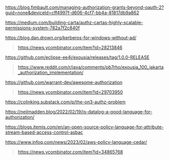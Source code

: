 https://blog.fimbault.com/managing-authorization-grants-beyond-oauth-2?guid=none&deviceId=cff4997f-d606-4cf7-bb4a-81817db9a862

https://medium.com/building-carta/authz-cartas-highly-scalable-permissions-system-782a7f2c840f

https://blog.dan.drown.org/kerberos-for-windows-without-ad/
> https://news.ycombinator.com/item?id=28213846

https://github.com/eclipse-ee4j/exousia/releases/tag/1.0.0-RELEASE
> https://www.reddit.com/r/java/comments/pb7rho/exousia_100_jakarta_authorization_implementation/

https://github.com/warrant-dev/awesome-authorization
> https://news.ycombinator.com/item?id=29703950

https://colinking.substack.com/p/the-on3-authz-problem

https://neilmadden.blog/2022/02/19/is-datalog-a-good-language-for-authorization/

https://blogs.itemis.com/en/an-open-source-policy-language-for-attribute-stream-based-access-control-asbac

https://www.infoq.com/news/2023/02/aws-policy-language-cedar/
> https://news.ycombinator.com/item?id=34865768